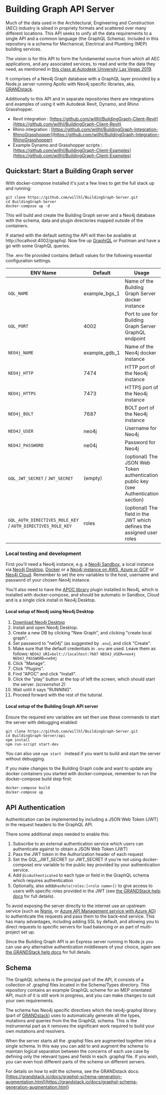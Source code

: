 
# Building Graph API Server

Much of the data used in the Architectural, Engineering and Construction (AEC) industry is siloed in propriety formats and scattered over many different locations. This API seeks to unify all the data requirements to a single API and a common language (the GraphQL Schema). Included in this repository is a schema for Mechanical, Electrical and Plumbing (MEP) building services.

The vision is for this API to form the fundamental source from which all AEC applications, and any associated services, to read and write the data they need, as mentioned in [this class at Autodesk University Las Vegas 2019](https://www.autodesk.com/autodesk-university/class/Unlock-Full-Potential-Your-MEP-Data-Case-Unified-Data-Model-2019).

It comprises of a Neo4j Graph database with a GraphQL layer provided by a Node.js server running Apollo with Neo4j specific libraries, aka, [GRANDstack](https://grandstack.io).

Additionally to this API and in separate repositories there are integrations and examples of using it with Autodesk Revit, Dynamo, and Rhino Grasshopper. 

 - Revit integration : [https://github.com/willhl/BuildingGraph-Client-Revit](https://github.com/willhl/BuildingGraph-Client-Revit)
 - Rhino integration : [https://github.com/willhl/BuildingGraph-Integration-RhinoGrasshopper](https://github.com/willhl/BuildingGraph-Integration-RhinoGrasshopper)
 - Example Dynamo and Grasshopper scripts : [https://github.com/willhl/BuildingGraph-Client-Examples](https://github.com/willhl/BuildingGraph-Client-Examples)


## Quickstart: Start a Building Graph server

With docker-compose installed it's just a few lines to get the full stack up and running:

```shell
git clone https://github.com/willhl/BuildingGraph-Server.git
cd BuildingGraph-Server
docker-compose up -d
```
This will build and create the Building Graph server and a Neo4j database with the schema, data and plugin directories mapped outside of the containers.

If started with the default setting the API will then be available at http://localhost:4002/graphql. Now fire up [GraphiQL](https://www.electronjs.org/apps/graphiql) or Postman and have a go with some GraphQL queries.

The .env file provided contains default values for the following essential configuration settings.

|ENV Name|Default|Usage| Context
|--|--|--|--|
| `GQL_NAME`  | example_bgs_1| Name of the Building Graph Server docker instance | Docker compose only
| `GQL_PORT`| 4002 | Port to use for  Building Graph Server GraphQL endpoint| All
|`NEO4j_NAME` |example_gdb_1| Name of the Neo4j docker instance|Docker compose only|
|`NEO4j_HTTP` |7474| HTTP port of the Neo4j instance|All|
|`NEO4j_HTTPS`|7473 |HTTPS port of the Neo4j instance|All|
|`NEO4j_BOLT`|7687 |BOLT port of the Neo4j instance|All|
|`NEO4J_USER`|neo4j|Username for Neo4j| All|
|`NEO4J_PASSWORD`|ne04j|Password for Neo4j|All|
|`GQL_JWT_SECRET` / `JWT_SECRET`|(empty)|(optional) The JSON Web Token authentication public key (see Authentication section) | Docker compose / otherwise |
|`GQL_AUTH_DIRECTIVES_ROLE_KEY` / `AUTH_DIRECTIVES_ROLE_KEY`|roles|(optional) The field in the JWT which defines the assigned user roles | Docker compose / otherwise |

### Local testing and development

First you'll need  a Neo4j instance, e.g. a [Neo4j Sandbox](http://neo4j.com/sandbox), a local instance via [Neo4j Desktop](https://neo4j.com/download), [Docker](http://hub.docker.com/_/neo4j) or a [Neo4j instance on AWS, Azure or GCP](http://neo4j.com/developer/guide-cloud-deployment) or [Neo4j Cloud](http://neo4j.com/cloud). Remember to set the env variables to the host, username and password of your chosen Neo4j instance.

You'll also need to have the [APOC library](https://github.com/neo4j-contrib/neo4j-apoc-procedures)  plugin installed in Neo4j, which is installed with docker-compose, and should be automatic in Sandbox, Cloud and is a single click install in Neo4j Desktop.

#### Local setup of Neo4j using Neo4j Desktop

1. [Download Neo4j Desktop](https://neo4j.com/download/)
2. Install and open Neo4j Desktop.
3. Create a new DB by clicking "New Graph", and clicking "create local graph".
4. Set password to "ne04j" (as suggested by `.env`), and click "Create".
5. Make sure that the default credentials in `.env` are used. Leave them as follows: `NEO4J_URI=bolt://localhost:7687 NEO4J_USER=neo4j NEO4J_PASSWORD=ne04j`
6. Click "Manage".
7. Click "Plugins".
8. Find "APOC" and click "Install".
9. Click the "play" button at the top of left the screen, which should start the server. _(screenshot 2)_
10. Wait until it says "RUNNING".
11. Proceed forward with the rest of the tutorial.

####  Local setup of the Building Graph API server
Ensure the required env variables are set then use these commands to start the server with debugging enabled:

```shell
git clone https://github.com/willhl/BuildingGraph-Server.git
cd BuildingGraph-Server/api
npm install
npm run-script start-dev
```
You can also use ```npm start ``` instead if you want to build and start the server without debugging.

If you make changes to the Building Graph code and want to update any docker containers you started with docker-compose, remember to run the docker-compose build step first: 
 
```shell
docker-compose build
docker-compose up
```

## API Authentication
Authentication can be implemented by including a JSON Web Token (JWT) in the request headers to the GraphQL API.  

There some additional steps needed to enable this:
1. Subscribe to an external authentication service which users can authenticate against to obtain a JSON Web Token (JWT)
2. Pass the JWT token in the Authorization header of each request
3. Set the GQL_JWT_SECRET (or JWT_SECRET if you're not using docker-compose)  env variable to the public key provided by your authentication service.
4. Add `@isAuthenticated` to each type or field in the GraphQL schema which requires authentication
5. Optionally, also add`@hasRole(roles:[<role name>])` to give access to users with specific roles provided in the JWT (see [the GRANDStack help docs](https://grandstack.io/docs/neo4j-graphql-js-middleware-authorization.html) for full details).
 


To avoid exposing the server directly to the internet use an upstream service (such as [Ngnix](https://www.nginx.com/), or [Azure API Management service with Azure AD](https://docs.microsoft.com/en-us/azure/api-management/api-management-howto-protect-backend-with-aad)) to authenticate the requests and pass them to the back-end service. This has many advantages, including adding SSL by default, and allowing you to direct requests to specific servers for load balancing or as part of multi-project set up. 

Since the Building Graph API is an Express server running in Node.js you can use any alternative authentication middleware of your choice, again see [the GRANDStack help docs](https://grandstack.io/docs/neo4j-graphql-js-middleware-authorization.html) for full details.
 

## Schema

The GraphQL schema is the principal part of the API, it consists of a collection of .graphql files located in the Schema/Types directory. This repository contains an example GraphQL scheme for an MEP orientated API, much of it is still work in progress, and you can make changes to suit your own requirements. 

The schema has Neo4j specific directives which the neo4j-graphql library (part of [GRANDstack](https://grandstack.io/docs/graphql-schema-generation-augmentation.html)) uses to automatically generate all the types, mutations and queries from the the GraphQL schema. This is the instrumental part as it removes the significant work required to build your own mutations and resolvers.

When the server starts all the .graphql files are augmented together into a single schema. In this way you can add to and augment the schema to maintain logical separation between the concerns of each use case by defining only the relevant types and fields in each .graphql file. If you wish, you can even host different parts of the schema on different servers.

For details on how to edit the schema, see the GRANDstack docs:
[https://grandstack.io/docs/graphql-schema-generation-augmentation.html](https://grandstack.io/docs/graphql-schema-generation-augmentation.html)

